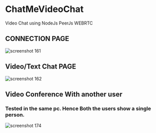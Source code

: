 # ChatMeVideoChat
Video Chat using NodeJs PeerJs WEBRTC

## CONNECTION PAGE
![screenshot 161](https://cloud.githubusercontent.com/assets/20037817/24071325/15dd2f30-0bf5-11e7-86fb-d904b2e3f938.png)

## Video/Text Chat PAGE
![screenshot 162](https://cloud.githubusercontent.com/assets/20037817/24071326/15dd9e70-0bf5-11e7-8921-b72bd94acb8b.png)

## Video Conference With another user
### Tested in the same pc. Hence Both the users show a single person.
![screenshot 174](https://cloud.githubusercontent.com/assets/20037817/24103340/fb3a2a28-0da4-11e7-9b3a-c302d632bf44.png)
